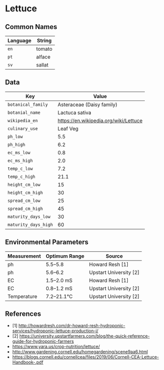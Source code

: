 # Lettuce

## Common Names

Language|String
-|-
`en`|tomato
`pt`|alface
`sv`|sallat


## Data

Key|Value
-|-
`botanical_family`|Asteraceae (Daisy family)
`botanial_name`|Lactuca sativa
`wikipedia_en`|https://en.wikipedia.org/wiki/Lettuce
`culinary_use`|Leaf Veg
`ph_low`|5.5
`ph_high`|6.2
`ec_ms_low`|0.8
`ec_ms_high`|2.0
`temp_c_low`|7.2
`temp_c_high`|21.1
`height_cm_low`|15
`height_cm_high`|30
`spread_cm_low`|25
`spread_cm_high`|45
`maturity_days_low`|30
`maturity_days_high`|60


## Environmental Parameters

Measurement | Optimum Range | Source
--- | --- | ---
ph | 5.5–5.8 | Howard Resh [1]
ph | 5.6–6.2 | Upstart University [2]
EC | 1.5–2.0 mS | Howard Resh [1]
EC | 0.8–1.2 mS | Upstart University [2]
Temperature | 7.2–21.1°C | Upstart University [2]


## References

* [1] http://howardresh.com/dr-howard-resh-hydroponic-services/hydroponic-lettuce-production-i/
* [2] https://university.upstartfarmers.com/blog/the-quick-reference-guide-for-hydroponic-farmers
* https://www.yara.us/crop-nutrition/lettuce/
* http://www.gardening.cornell.edu/homegardening/scene9aa6.html
* https://blogs.cornell.edu/cornellcea/files/2019/06/Cornell-CEA-Lettuce-Handbook-.pdf
